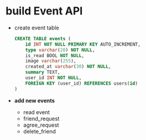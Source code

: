 # build Event API

* create event table
    ```sql
    CREATE TABLE events (
        id INT NOT NULL PRIMARY KEY AUTO_INCREMENT,
        type varchar(20) NOT NULL,
        is_read BOOL NOT NULL,  
        image varchar(255),
        created_at varchar(30) NOT NULL,
        summary TEXT,
        user_id INT NOT NULL,
        FOREIGN KEY (user_id) REFERENCES users(id)
    )
    ```

* **add new events**
    * read event
    * friend_request 
    * agree_request
    * delete_friend
